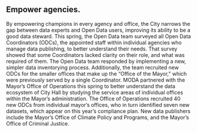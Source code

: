 ## Empower agencies.

By empowering champions in every agency and office, the City narrows the gap between data experts and Open Data users, improving its ability to be a good data steward. This spring, the Open Data team surveyed all Open Data Coordinators (ODCs), the appointed staff within individual agencies who manage data publishing, to better understand their needs. That survey showed that some Coordinators lacked clarity on their role, and what was required of them. The Open Data team responded by implementing a new, simpler data inventorying process. Additionally, the team recruited new ODCs for the smaller offices that make up the “Office of the Mayor,” which were previously served by a single Coordinator. MODA partnered with the Mayor’s Office of Operations this spring to better understand the data ecosystem of City Hall by studying the service areas of individual offices within the Mayor’s administration. The Office of Operations recruited 40 new ODCs from individual mayor’s offices, who in turn identified seven new datasets, which appear on this year’s compliance plan. New data publishers include the Mayor’s Office of Climate Policy and Programs, and the Mayor’s Office of Criminal Justice.
